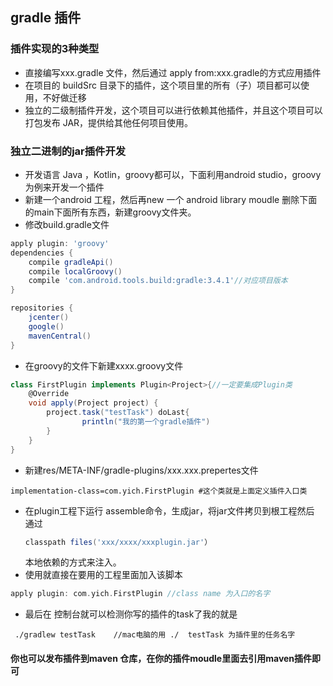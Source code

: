## gradle 插件
### 插件实现的3种类型
- 直接编写xxx.gradle 文件，然后通过 apply from:xxx.gradle的方式应用插件
- 在项目的 buildSrc 目录下的插件，这个项目里的所有（子）项目都可以使用，不好做迁移
- 独立的二级制插件开发，这个项目可以进行依赖其他插件，并且这个项目可以打包发布
  JAR，提供给其他任何项目使用。
### 独立二进制的jar插件开发
- 开发语言 Java ，Kotlin，groovy都可以，下面利用android
  studio，groovy为例来开发一个插件
- 新建一个android 工程，然后再new 一个 android library moudle
  删除下面的main下面所有东西，新建groovy文件夹。
- 修改build.gradle文件
```groovy
apply plugin: 'groovy'
dependencies {
    compile gradleApi()
    compile localGroovy()
    compile 'com.android.tools.build:gradle:3.4.1'//对应项目版本
}

repositories {
    jcenter()
    google()
    mavenCentral()
}
```
- 在groovy的文件下新建xxxx.groovy文件
```groovy
class FirstPlugin implements Plugin<Project>{//一定要集成Plugin类
    @Override
    void apply(Project project) {
        project.task("testTask") doLast{
                println("我的第一个gradle插件")
        }
    }
}
```
- 新建res/META-INF/gradle-plugins/xxx.xxx.prepertes文件
```properties
implementation-class=com.yich.FirstPlugin #这个类就是上面定义插件入口类
```
- 在plugin工程下运行 assemble命令，生成jar，将jar文件拷贝到根工程然后 通过
  ```groovy
  classpath files('xxx/xxxx/xxxplugin.jar'）
  ```
  本地依赖的方式来注入。
- 使用就直接在要用的工程里面加入该脚本
```groovy
apply plugin: com.yich.FirstPlugin //class name 为入口的名字
```
- 最后在 控制台就可以检测你写的插件的task了我的就是
```shell script
 ./gradlew testTask    //mac电脑的用 ./  testTask 为插件里的任务名字
```
#### 你也可以发布插件到maven 仓库，在你的插件moudle里面去引用maven插件即可